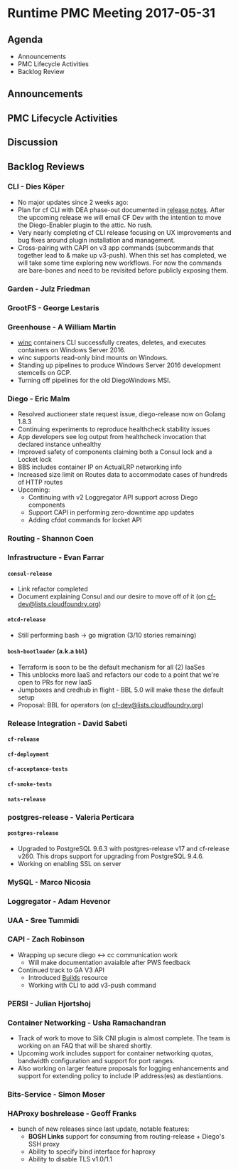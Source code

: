 # Runtime PMC Meeting 2017-05-31

## Agenda

* Announcements
* PMC Lifecycle Activities
* Backlog Review

## Announcements


## PMC Lifecycle Activities


## Discussion


## Backlog Reviews

### CLI - Dies Köper
- No major updates since 2 weeks ago:
- Plan for cf CLI with DEA phase-out documented in [release notes](https://www.pivotaltracker.com/story/show/140879877). After the upcoming release we will email CF Dev with the intention to move the Diego-Enabler plugin to the attic. No rush.
- Very nearly completing cf CLI release focusing on UX improvements and bug fixes around plugin installation and management.
- Cross-pairing with CAPI on v3 app commands (subcommands that together lead to & make up v3-push). When this set has completed, we will take some time exploring new workflows. For now the commands are bare-bones and need to be revisited before publicly exposing them.

### Garden - Julz Friedman

### GrootFS - George Lestaris


### Greenhouse - A William Martin

- [winc](https://github.com/cloudfoundry-incubator/winc) containers CLI successfully creates, deletes, and executes containers on Windows Server 2016.
- winc supports read-only bind mounts on Windows.
- Standing up pipelines to produce Windows Server 2016 development stemcells on GCP.
- Turning off pipelines for the old DiegoWindows MSI.

### Diego - Eric Malm

- Resolved auctioneer state request issue, diego-release now on Golang 1.8.3
- Continuing experiments to reproduce healthcheck stability issues
- App developers see log output from healthcheck invocation that declared instance unhealthy
- Improved safety of components claiming both a Consul lock and a Locket lock
- BBS includes container IP on ActualLRP networking info
- Increased size limit on Routes data to accommodate cases of hundreds of HTTP routes
- Upcoming:
  - Continuing with v2 Loggregator API support across Diego components
  - Support CAPI in performing zero-downtime app updates
  - Adding cfdot commands for locket API


### Routing - Shannon Coen


### Infrastructure - Evan Farrar

#### `consul-release`
- Link refactor completed
- Document explaining Consul and our desire to move off of it (on cf-dev@lists.cloudfoundry.org)

#### `etcd-release`
- Still performing bash -> go migration (3/10 stories remaining)

#### `bosh-bootloader` (a.k.a `bbl`)
- Terraform is soon to be the default mechanism for all (2) IaaSes
- This unblocks more IaaS and refactors our code to a point that we're open to PRs for new IaaS
- Jumpboxes and credhub in flight - BBL 5.0 will make these the default setup
- Proposal: BBL for operators (on cf-dev@lists.cloudfoundry.org)

### Release Integration - David Sabeti

#### `cf-release`

#### `cf-deployment`

#### `cf-acceptance-tests`

#### `cf-smoke-tests`

#### `nats-release`

### postgres-release - Valeria Perticara

#### `postgres-release`
- Upgraded to PostgreSQL 9.6.3 with postgres-release v17 and cf-release v260. This drops support for upgrading from PostgreSQL 9.4.6.
- Working on enabling SSL on server

### MySQL - Marco Nicosia

### Loggregator - Adam Hevenor

### UAA - Sree Tummidi

### CAPI - Zach Robinson
- Wrapping up secure diego <-> cc communication work
  - Will make documentation avaialble after PWS feedback
- Continued track to GA V3 API
  - Introduced [Builds](http://v3-apidocs.cloudfoundry.org/version/3.19.0/index.html#builds) resource
  - Working with CLI to add v3-push command

### PERSI - Julian Hjortshoj

### Container Networking - Usha Ramachandran
- Track of work to move to Silk CNI plugin is almost complete. The team is working on an FAQ that will be shared shortly.
- Upcoming work includes support for container networking quotas, bandwidth configuration and support for port ranges.
- Also working on larger feature proposals for logging enhancements and support for extending policy to include IP address(es) as destiantions. 

### Bits-Service - Simon Moser

### HAProxy boshrelease - Geoff Franks

- bunch of new releases since last update, notable features:
  - **BOSH Links** support for consuming from routing-release + Diego's SSH proxy
  - Ability to specify bind interface for haproxy
  - Ability to disable TLS v1.0/1.1
